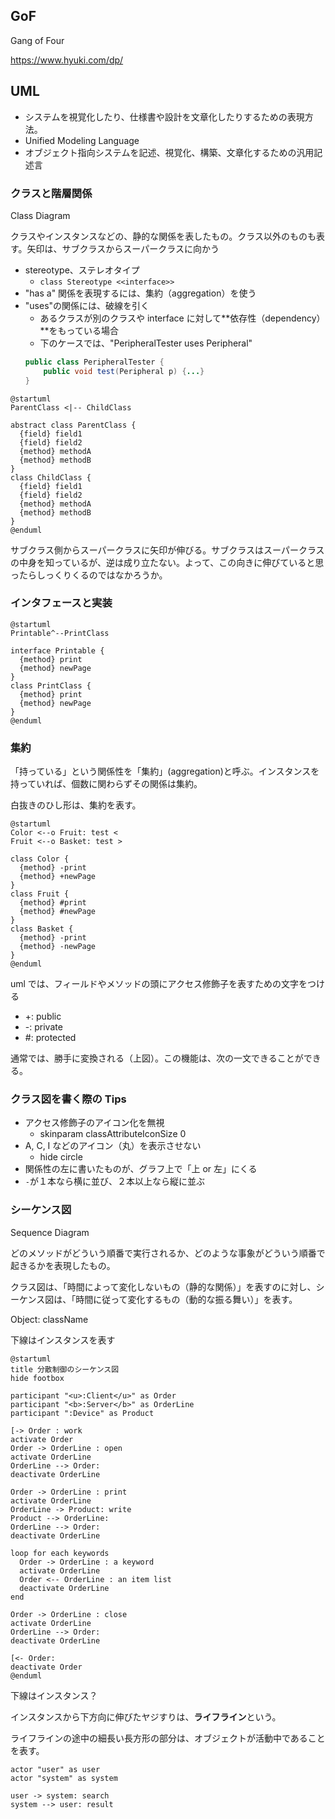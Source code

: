 ## GoF
Gang of Four

https://www.hyuki.com/dp/

## UML
- システムを視覚化したり、仕様書や設計を文章化したりするための表現方法。
- Unified Modeling Language
- オブジェクト指向システムを記述、視覚化、構築、文章化するための汎用記述言


### クラスと階層関係
Class Diagram

クラスやインスタンスなどの、静的な関係を表したもの。クラス以外のものも表す。矢印は、サブクラスからスーパークラスに向かう


- stereotype、ステレオタイプ
  - `class Stereotype <<interface>>`
- "has a" 関係を表現するには、集約（aggregation）を使う
- "uses"の関係には、破線を引く
  - あるクラスが別のクラスや interface に対して**依存性（dependency）**をもっている場合
  - 下のケースでは、"PeripheralTester uses Peripheral"
  ```java
  public class PeripheralTester {
      public void test(Peripheral p) {...}
  }
  ```

```plantuml
@startuml
ParentClass <|-- ChildClass

abstract class ParentClass {
  {field} field1 
  {field} field2
  {method} methodA
  {method} methodB
}
class ChildClass {
  {field} field1 
  {field} field2
  {method} methodA
  {method} methodB
}
@enduml
```

サブクラス側からスーパークラスに矢印が伸びる。サブクラスはスーパークラスの中身を知っているが、逆は成り立たない。よって、この向きに伸びていると思ったらしっくりくるのではなかろうか。

### インタフェースと実装
```plantuml
@startuml
Printable^--PrintClass

interface Printable {
  {method} print
  {method} newPage
}
class PrintClass {
  {method} print
  {method} newPage
}
@enduml
```

### 集約
「持っている」という関係性を「集約」(aggregation)と呼ぶ。インスタンスを持っていれば、個数に関わらずその関係は集約。

白抜きのひし形は、集約を表す。

```plantuml
@startuml
Color <--o Fruit: test <
Fruit <--o Basket: test >

class Color {
  {method} -print
  {method} +newPage
}
class Fruit {
  {method} #print
  {method} #newPage
}
class Basket {
  {method} -print
  {method} -newPage
}
@enduml
```

uml では、フィールドやメソッドの頭にアクセス修飾子を表すための文字をつける

- +: public
- -: private
- #: protected

通常では、勝手に変換される（上図）。この機能は、次の一文できることができる。

### クラス図を書く際の Tips
- アクセス修飾子のアイコン化を無視
  - skinparam classAttributeIconSize 0
- A, C, I などのアイコン（丸）を表示させない
  - hide circle
- 関係性の左に書いたものが、グラフ上で「上 or 左」にくる
- `-`が１本なら横に並び、２本以上なら縦に並ぶ

### シーケンス図
Sequence Diagram

どのメソッドがどういう順番で実行されるか、どのような事象がどういう順番で起きるかを表現したもの。

クラス図は、「時間によって変化しないもの（静的な関係）」を表すのに対し、シーケンス図は、「時間に従って変化するもの（動的な振る舞い）」を表す。

Object: className

下線はインスタンスを表す

```plantuml
@startuml
title 分散制御のシーケンス図
hide footbox

participant "<u>:Client</u>" as Order
participant "<b>:Server</b>" as OrderLine
participant ":Device" as Product

[-> Order : work
activate Order
Order -> OrderLine : open 
activate OrderLine
OrderLine --> Order:
deactivate OrderLine

Order -> OrderLine : print 
activate OrderLine
OrderLine -> Product: write
Product --> OrderLine: 
OrderLine --> Order:
deactivate OrderLine

loop for each keywords
  Order -> OrderLine : a keyword
  activate OrderLine
  Order <-- OrderLine : an item list
  deactivate OrderLine
end

Order -> OrderLine : close 
activate OrderLine
OrderLine --> Order:
deactivate OrderLine

[<- Order: 
deactivate Order
@enduml
```

下線はインスタンス？

インスタンスから下方向に伸びたヤジすりは、**ライフライン**という。

ライフラインの途中の細長い長方形の部分は、オブジェクトが活動中であることを表す。








```plantuml
actor "user" as user
actor "system" as system

user -> system: search
system --> user: result
```



